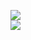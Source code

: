[![](https://img.shields.io/badge/Made%20With-Github%20Spray-lightgrey.svg?style=for-the-badge&logo=github)](https://github.com/Annihil/github-spray#23957)  
[![](https://i.imgur.com/2DrTn0Z.gif)](https://github.com/Annihil/github-spray)